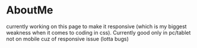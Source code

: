 # AboutMe
currently working on this page to make it responsive (which is my biggest weakness when it comes to coding in css). Currently good only in pc/tablet not on mobile cuz of responsive issue (lotta bugs)  
